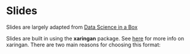 # Slides

Slides are largely adapted from [Data Science in a Box](https://datasciencebox.org/index.html)

Slides are built in using the **xaringan** package. See [here](https://github.com/yihui/xaringan) for more info on xaringan. There are two main reasons for choosing this format:



